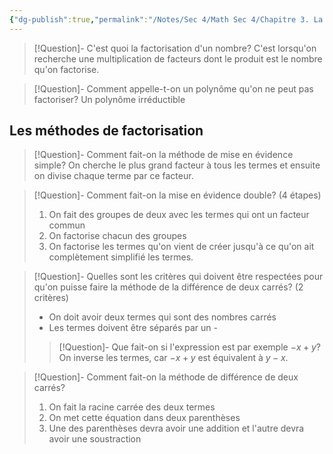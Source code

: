 ```yaml
---
{"dg-publish":true,"permalink":"/Notes/Sec 4/Math Sec 4/Chapitre 3. La factorisation/3.3 La factorisation et la résolution d’équations/"}
---
```



>[!Question]- C'est quoi la factorisation d'un nombre?
>C'est lorsqu'on recherche une multiplication de facteurs dont le produit est le nombre qu'on factorise.

>[!Question]- Comment appelle-t-on un polynôme qu'on ne peut pas factoriser?
>Un polynôme irréductible


## Les méthodes de factorisation

>[!Question]- Comment fait-on la méthode de mise en évidence simple?
>On cherche le plus grand facteur à tous les termes et ensuite on divise chaque terme par ce facteur.

>[!Question]- Comment fait-on la mise en évidence double? (4 étapes)
>1. On fait des groupes de deux avec les termes qui ont un facteur commun
>2. On factorise chacun des groupes
>3. On factorise les termes qu'on vient de créer jusqu'à ce qu'on ait complètement simplifié les termes.


>[!Question]- Quelles sont les critères qui doivent être respectées pour qu'on puisse faire la méthode de la différence de deux carrés? (2 critères)
>- On doit avoir deux termes qui sont des nombres carrés
>- Les termes doivent être séparés par un -
>>[!Question]- Que fait-on si l'expression est par exemple $-x+y$?
>>On inverse les termes, car $-x+y$ est équivalent à $y-x$.

>[!Question]- Comment fait-on la méthode de différence de deux carrés?
>1. On fait la racine carrée des deux termes
>2. On met cette équation dans deux parenthèses
>3. Une des parenthèses devra avoir une addition et l'autre devra avoir une soustraction

